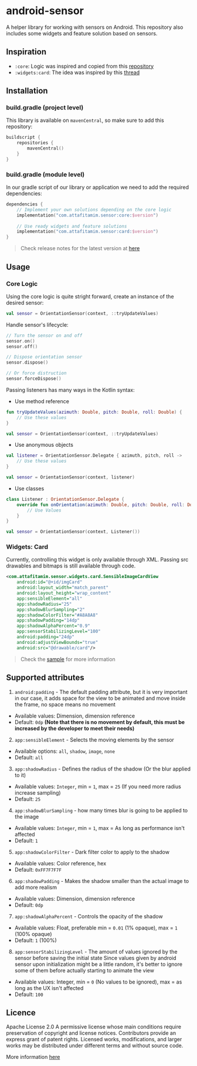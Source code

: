 # android-sensor
A helper library for working with sensors on Android. This repository also includes some widgets and feature solution based on sensors.

## Inspiration
- `:core`: Logic was inspired and copied from this [repository](https://github.com/majidgolshadi/Android-Orientation-Sensor)
- `:widgets:card`: The idea was inspired by this [thread](https://www.reddit.com/r/reactnative/comments/w59tsg/fake_depth_animation_implemented_with_reanimated/)

## Installation
### build.gradle (project level)
This library is available on `mavenCentral`, so make sure to add this repository:
```kotlin
buildscript {
    repositories {
        mavenCentral()
    }
}
```

### build.gradle (module level)
In our gradle script of our library or application we need to add the required dependencies:
```kotlin
dependencies {
    // Implement your own solutions depending on the core logic
    implementation("com.attafitamim.sensor:core:$version")
   
    // Use ready widgets and feature solutions
    implementation("com.attafitamim.sensor:card:$version")
}
```
> Check release notes for the latest version at [here](https://github.com/tamimattafi/android-sensor/releases)

## Usage
### Core Logic
Using the core logic is quite stright forward, create an instance of the desired sensor:
```kotlin
val sensor = OrientationSensor(context, ::tryUpdateValues)
```

Handle sensor's lifecycle:
```kotlin
// Turn the sensor on and off
sensor.on()
sensor.off()

// Dispose orientation sensor
sensor.dispose()

// Or force distruction
sensor.forceDispose()
```

Passing listeners has many ways in the Kotlin syntax:
- Use method reference
```kotlin
fun tryUpdateValues(azimuth: Double, pitch: Double, roll: Double) {
    // Use these values
}

val sensor = OrientationSensor(context, ::tryUpdateValues)
```

- Use anonymous objects
```kotlin
val listener = OrientationSensor.Delegate { azimuth, pitch, roll -> 
    // Use these values
}

val sensor = OrientationSensor(context, listener)
```

- Use classes
```kotlin
class Listener : OrientationSensor.Delegate {
    override fun onOrientation(azimuth: Double, pitch: Double, roll: Double) {
        // Use Values
    }
}

val sensor = OrientationSensor(context, Listener())
```

### Widgets: Card
Currently, controlling this widget is only available through XML. Passing src drawables and bitmaps is still available through code.
```xml
<com.attafitamim.sensor.widgets.card.SensibleImageCardView
    android:id="@+id/imgCard"
    android:layout_width="match_parent"
    android:layout_height="wrap_content"
    app:sensibleElement="all"
    app:shadowRadius="25"
    app:shadowBlurSampling="2"
    app:shadowColorFilter="#A8A8A8"
    app:shadowPadding="14dp"
    app:shadowAlphaPercent="0.9"
    app:sensorStabilizingLevel="100"
    android:padding="24dp"
    android:adjustViewBounds="true"
    android:src="@drawable/card"/>
```
> Check the [sample](https://github.com/tamimattafi/android-sensor/blob/main/sample/src/main/res/layout/activity_main.xml) for more information

## Supported attributes
1. `android:padding` - The default padding attribute, but it is very important in our case, it adds space for the view to be animated and move inside the frame, no space means no movement
- Available values: Dimension, dimension reference
- Default: `0dp` **(Note that there is no movement by default, this must be increased by the developer to meet their needs)**
2. `app:sensibleElement` - Selects the moving elements by the sensor
- Available options: `all`, `shadow`, `image`, `none`
- Default: `all`
3. `app:shadowRadius` - Defines the radius of the shadow (Or the blur applied to it)
- Available values: `Integer`, min = `1`, max = `25` (If you need more radius increase sampling)
- Default: `25`
4. `app:shadowBlurSampling` - how many times blur is going to be applied to the image
- Available values: `Integer`, min = `1`, max = As long as performance isn't affected
- Default: `1`
5. `app:shadowColorFilter` - Dark filter color to apply to the shadow
- Available values: Color reference, hex
- Default: `0xFF7F7F7F`
6. `app:shadowPadding` - Makes the shadow smaller than the actual image to add more realism
- Available values: Dimension, dimension reference
- Default: `0dp`
7. `app:shadowAlphaPercent` - Controls the opacity of the shadow
- Available values: Float, preferable min = `0.01` (1% opaque), max = `1` (100% opaque)
- Default: `1` (100%)
8. `app:sensorStabilizingLevel` - The amount of values ignored by the sensor before saving the initial state
Since values given by android sensor upon initialization might be a little random, it's better to ignore some of them before actually starting to animate the view
- Available values: Integer, min = `0` (No values to be ignored), max = as long as the UX isn't affected
- Default: `100`

## Licence
Apache License 2.0
A permissive license whose main conditions require preservation of copyright and license notices. Contributors provide an express grant of patent rights. Licensed works, modifications, and larger works may be distributed under different terms and without source code.

More information [here](https://github.com/tamimattafi/android-sensor/blob/main/LICENSE)
